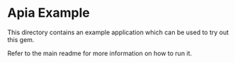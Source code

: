 # Apia Example

This directory contains an example application which can be used to try out this gem.

Refer to the main readme for more information on how to run it.
